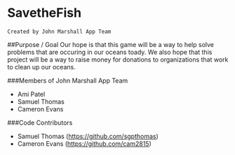 SavetheFish
===========
    Created by John Marshall App Team 

##Purpose / Goal
    Our hope is that this game will be a way to help solve problems that are occuring in our  oceans toady. We also hope that this project will be a way to raise money for donations to organizations that work to clean up our oceans. 

###Members of John Marshall App Team
- Ami Patel
- Samuel Thomas
- Cameron Evans

###Code Contributors
- Samuel Thomas (https://github.com/sgpthomas)
- Cameron Evans (https://github.com/cam2815)